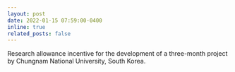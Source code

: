 ```yaml
---
layout: post
date: 2022-01-15 07:59:00-0400
inline: true
related_posts: false
---
```


Research allowance incentive for the development of a three-month project by Chungnam National University, South Korea.